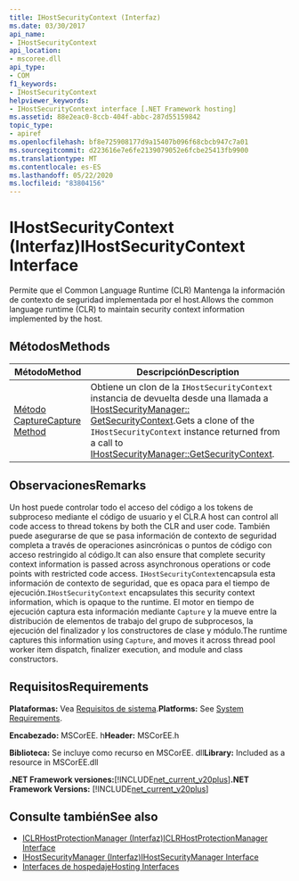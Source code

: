 ```yaml
---
title: IHostSecurityContext (Interfaz)
ms.date: 03/30/2017
api_name:
- IHostSecurityContext
api_location:
- mscoree.dll
api_type:
- COM
f1_keywords:
- IHostSecurityContext
helpviewer_keywords:
- IHostSecurityContext interface [.NET Framework hosting]
ms.assetid: 88e2eac0-8ccb-404f-abbc-287d55159842
topic_type:
- apiref
ms.openlocfilehash: bf8e725908177d9a15407b096f68cbcb947c7a01
ms.sourcegitcommit: d223616e7e6fe2139079052e6fcbe25413fb9900
ms.translationtype: MT
ms.contentlocale: es-ES
ms.lasthandoff: 05/22/2020
ms.locfileid: "83804156"
---
```

# <a name="ihostsecuritycontext-interface"></a><span data-ttu-id="4f4d0-102">IHostSecurityContext (Interfaz)</span><span class="sxs-lookup"><span data-stu-id="4f4d0-102">IHostSecurityContext Interface</span></span>
<span data-ttu-id="4f4d0-103">Permite que el Common Language Runtime (CLR) Mantenga la información de contexto de seguridad implementada por el host.</span><span class="sxs-lookup"><span data-stu-id="4f4d0-103">Allows the common language runtime (CLR) to maintain security context information implemented by the host.</span></span>  
  
## <a name="methods"></a><span data-ttu-id="4f4d0-104">Métodos</span><span class="sxs-lookup"><span data-stu-id="4f4d0-104">Methods</span></span>  
  
|<span data-ttu-id="4f4d0-105">Método</span><span class="sxs-lookup"><span data-stu-id="4f4d0-105">Method</span></span>|<span data-ttu-id="4f4d0-106">Descripción</span><span class="sxs-lookup"><span data-stu-id="4f4d0-106">Description</span></span>|  
|------------|-----------------|  
|[<span data-ttu-id="4f4d0-107">Método Capture</span><span class="sxs-lookup"><span data-stu-id="4f4d0-107">Capture Method</span></span>](../../../../docs/framework/unmanaged-api/hosting/ihostsecuritycontext-capture-method.md)|<span data-ttu-id="4f4d0-108">Obtiene un clon de la `IHostSecurityContext` instancia de devuelta desde una llamada a [IHostSecurityManager:: GetSecurityContext](ihostsecuritymanager-getsecuritycontext-method.md).</span><span class="sxs-lookup"><span data-stu-id="4f4d0-108">Gets a clone of the `IHostSecurityContext` instance returned from a call to [IHostSecurityManager::GetSecurityContext](ihostsecuritymanager-getsecuritycontext-method.md).</span></span>|  
  
## <a name="remarks"></a><span data-ttu-id="4f4d0-109">Observaciones</span><span class="sxs-lookup"><span data-stu-id="4f4d0-109">Remarks</span></span>  
 <span data-ttu-id="4f4d0-110">Un host puede controlar todo el acceso del código a los tokens de subproceso mediante el código de usuario y el CLR.</span><span class="sxs-lookup"><span data-stu-id="4f4d0-110">A host can control all code access to thread tokens by both the CLR and user code.</span></span> <span data-ttu-id="4f4d0-111">También puede asegurarse de que se pasa información de contexto de seguridad completa a través de operaciones asincrónicas o puntos de código con acceso restringido al código.</span><span class="sxs-lookup"><span data-stu-id="4f4d0-111">It can also ensure that complete security context information is passed across asynchronous operations or code points with restricted code access.</span></span> <span data-ttu-id="4f4d0-112">`IHostSecurityContext`encapsula esta información de contexto de seguridad, que es opaca para el tiempo de ejecución.</span><span class="sxs-lookup"><span data-stu-id="4f4d0-112">`IHostSecurityContext` encapsulates this security context information, which is opaque to the runtime.</span></span> <span data-ttu-id="4f4d0-113">El motor en tiempo de ejecución captura esta información mediante `Capture` y la mueve entre la distribución de elementos de trabajo del grupo de subprocesos, la ejecución del finalizador y los constructores de clase y módulo.</span><span class="sxs-lookup"><span data-stu-id="4f4d0-113">The runtime captures this information using `Capture`, and moves it across thread pool worker item dispatch, finalizer execution, and module and class constructors.</span></span>  
  
## <a name="requirements"></a><span data-ttu-id="4f4d0-114">Requisitos</span><span class="sxs-lookup"><span data-stu-id="4f4d0-114">Requirements</span></span>  
 <span data-ttu-id="4f4d0-115">**Plataformas:** Vea [Requisitos de sistema](../../get-started/system-requirements.md).</span><span class="sxs-lookup"><span data-stu-id="4f4d0-115">**Platforms:** See [System Requirements](../../get-started/system-requirements.md).</span></span>  
  
 <span data-ttu-id="4f4d0-116">**Encabezado:** MSCorEE. h</span><span class="sxs-lookup"><span data-stu-id="4f4d0-116">**Header:** MSCorEE.h</span></span>  
  
 <span data-ttu-id="4f4d0-117">**Biblioteca:** Se incluye como recurso en MSCorEE. dll</span><span class="sxs-lookup"><span data-stu-id="4f4d0-117">**Library:** Included as a resource in MSCorEE.dll</span></span>  
  
 <span data-ttu-id="4f4d0-118">**.NET Framework versiones:**[!INCLUDE[net_current_v20plus](../../../../includes/net-current-v20plus-md.md)]</span><span class="sxs-lookup"><span data-stu-id="4f4d0-118">**.NET Framework Versions:** [!INCLUDE[net_current_v20plus](../../../../includes/net-current-v20plus-md.md)]</span></span>  
  
## <a name="see-also"></a><span data-ttu-id="4f4d0-119">Consulte también</span><span class="sxs-lookup"><span data-stu-id="4f4d0-119">See also</span></span>

- [<span data-ttu-id="4f4d0-120">ICLRHostProtectionManager (Interfaz)</span><span class="sxs-lookup"><span data-stu-id="4f4d0-120">ICLRHostProtectionManager Interface</span></span>](iclrhostprotectionmanager-interface.md)
- [<span data-ttu-id="4f4d0-121">IHostSecurityManager (Interfaz)</span><span class="sxs-lookup"><span data-stu-id="4f4d0-121">IHostSecurityManager Interface</span></span>](ihostsecuritymanager-interface.md)
- [<span data-ttu-id="4f4d0-122">Interfaces de hospedaje</span><span class="sxs-lookup"><span data-stu-id="4f4d0-122">Hosting Interfaces</span></span>](hosting-interfaces.md)
